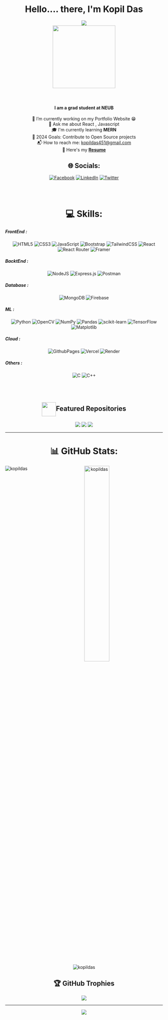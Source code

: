 
<!--Welcome Message-->
<div align = center>
  <div>
  <h1> Hello.... there, I'm Kopil Das</h1>
  <img src="https://readme-typing-svg.herokuapp.com?font=VT323&size=45&color=00ff00&center=true&lines=Web+Developer;MERN+Developer;" align=center color=#000000>
  </div>
  <img src = "https://user-images.githubusercontent.com/74038190/229223156-0cbdaba9-3128-4d8e-8719-b6b4cf741b67.gif" width = 200px align = center>  
</div>
<!--Short Description about me and my work-->
<br>

<!-- <img align="right" height="270px" alt="GIF" src="https://i.pinimg.com/originals/e4/26/70/e426702edf874b181aced1e2fa5c6cde.gif" /> -->



<br>


<div>

<!-- <div align = right>
<h3 id="i-am-a-grad-student-at-asu">I am a grad student at ASU</h3>


<p>🔭 I’m currently working on my Portfolio Website 😁</p>
<p>🌱 I’m currently learning Data Visualization.</p>
<p>👯 I’m looking to collaborate with other Developers 😉</p>
<p>🥅 2023 Goals: Contribute to Open Source projects</p>
<p>💬 Ask me about anything; I am happy to help 😊</p>
<p>📬 How to reach me: <a href="https://linkedin.com/in/kopildas">Let&#39;s get in touch!</a></p>
<p>🧗 I try to: Go beyond and push the bounds</p>
<p>⚡ Fun fact: I love connecting with different people 🙌</p>

</div> -->


<div align = center >
<h4 id="i-am-a-grad-student-at-NEUB">I am a grad student at NEUB</h4>
🔭 I’m currently working on my Portfolio Website 😁</br>
💬 Ask me about React , Javascript </br>
🎓 I'm currently learning <b>MERN</b></br>
🥅 2024 Goals: Contribute to Open Source projects</br>
📬 How to reach me: <a href="mailto:kopildas451@gmail.com">kopildas451@gmail.com</a></br>
📄 Here's my <a href="https://docs.google.com/document/d/15w_uGHPLW8VLqn2ZbxKYEHkJHcD3yWXt/edit?usp=sharing&ouid=104745337652789971749&rtpof=true&sd=true"> <b>Resume</b> </a></br>

## 🌐 Socials:
[![Facebook](https://img.shields.io/badge/Facebook-%231877F2.svg?logo=Facebook&logoColor=white)](https://www.facebook.com/profile.php?id=100010579951188) [![LinkedIn](https://img.shields.io/badge/LinkedIn-%230077B5.svg?logo=linkedin&logoColor=white)](https://linkedin.com/in/kopildas) [![Twitter](https://img.shields.io/badge/Twitter-%231DA1F2.svg?logo=Twitter&logoColor=white)](https://twitter.com/KopilDas_) 

</br>
</br>

# 💻 Skills:

<h5 align =left><b>FrontEnd :</b></h5>

 ![HTML5](https://img.shields.io/badge/html5-%23E34F26.svg?style=for-the-badge&logo=html5&logoColor=white) ![CSS3](https://img.shields.io/badge/css3-%231572B6.svg?style=for-the-badge&logo=css3&logoColor=white) ![JavaScript](https://img.shields.io/badge/javascript-%23323330.svg?style=for-the-badge&logo=javascript&logoColor=%23F7DF1E) ![Bootstrap](https://img.shields.io/badge/bootstrap-%238511FA.svg?style=for-the-badge&logo=bootstrap&logoColor=white) ![TailwindCSS](https://img.shields.io/badge/tailwindcss-%2338B2AC.svg?style=for-the-badge&logo=tailwind-css&logoColor=white) ![React](https://img.shields.io/badge/react-%2320232a.svg?style=for-the-badge&logo=react&logoColor=%2361DAFB) ![React Router](https://img.shields.io/badge/React_Router-CA4245?style=for-the-badge&logo=react-router&logoColor=white) ![Framer](https://img.shields.io/badge/Framer-black?style=for-the-badge&logo=framer&logoColor=blue)  
  
  <h5 align =left><b>BacktEnd :</b> </h5>

  ![NodeJS](https://img.shields.io/badge/node.js-6DA55F?style=for-the-badge&logo=node.js&logoColor=white) ![Express.js](https://img.shields.io/badge/express.js-%23404d59.svg?style=for-the-badge&logo=express&logoColor=%2361DAFB) ![Postman](https://img.shields.io/badge/Postman-FF6C37?style=for-the-badge&logo=postman&logoColor=white)

  
  <h5 align =left><b>Database :</b> </h5>

 ![MongoDB](https://img.shields.io/badge/MongoDB-%234ea94b.svg?style=for-the-badge&logo=mongodb&logoColor=white) ![Firebase](https://img.shields.io/badge/firebase-%23039BE5.svg?style=for-the-badge&logo=firebase)  
  
  <h5 align =left><b>ML :</b> </h5>

  ![Python](https://img.shields.io/badge/python-3670A0?style=for-the-badge&logo=python&logoColor=ffdd54) ![OpenCV](https://img.shields.io/badge/opencv-%23white.svg?style=for-the-badge&logo=opencv&logoColor=white) ![NumPy](https://img.shields.io/badge/numpy-%23013243.svg?style=for-the-badge&logo=numpy&logoColor=white) ![Pandas](https://img.shields.io/badge/pandas-%23150458.svg?style=for-the-badge&logo=pandas&logoColor=white) ![scikit-learn](https://img.shields.io/badge/scikit--learn-%23F7931E.svg?style=for-the-badge&logo=scikit-learn&logoColor=white) ![TensorFlow](https://img.shields.io/badge/TensorFlow-%23FF6F00.svg?style=for-the-badge&logo=TensorFlow&logoColor=white) ![Matplotlib](https://img.shields.io/badge/Matplotlib-%23ffffff.svg?style=for-the-badge&logo=Matplotlib&logoColor=black) 
  
  <h5 align =left><b>Cloud :</b> </h5>

 ![GithubPages](https://img.shields.io/badge/github%20pages-121013?style=for-the-badge&logo=github&logoColor=white)  ![Vercel](https://img.shields.io/badge/vercel-%23000000.svg?style=for-the-badge&logo=vercel&logoColor=white) ![Render](https://img.shields.io/badge/Render-%46E3B7.svg?style=for-the-badge&logo=render&logoColor=white)


  
  <h5 align =left><b>Others :</b> </h5>

 ![C](https://img.shields.io/badge/c-%2300599C.svg?style=for-the-badge&logo=c&logoColor=white) ![C++](https://img.shields.io/badge/c++-%2300599C.svg?style=for-the-badge&logo=c%2B%2B&logoColor=white) 

</br>
</br>



<div align="center">
        <h2><img align="center" width="45"
                src="https://emojis.slackmojis.com/emojis/images/1531847048/4223/blob-100.gif?1531847048" />Featured
            Repositories</h2>
        <p align="center">
            <a href="https://github.com/kopildas/furniture">
                <img src="https://github-readme-stats.vercel.app/api/pin/?username=kopildas&repo=furniture&theme=dark" /></a>
            <a href="https://github.com/kopildas/omano-restaurant">
                <img src="https://github-readme-stats.vercel.app/api/pin/?username=kopildas&repo=omano-restaurant&theme=dark" /></a>
            <a href="https://github.com/kopildas/karprotfolio">
                <img
                    src="https://github-readme-stats.vercel.app/api/pin/?username=kopildas&repo=karprotfolio&theme=dark" /></a>
            <!-- <a href="https://github.com/kopildas/unchat_frontend">
                <img
                    src="https://github-readme-stats.vercel.app/api/pin/?username=kopildas&repo=unchat_frontend&theme=dark" /></a> -->
        </p>
    </div>




---
# 📊 GitHub Stats:
<div >

<p><img align="left" src="https://github-readme-stats.vercel.app/api?username=kopildas&theme=onedark&hide_border=false&include_all_commits=true&count_private=true" alt="kopildas" /></p>

<p >&nbsp;&nbsp;<img align="center" src="https://github-readme-stats.vercel.app/api/top-langs/?username=kopildas&theme=onedark&hide_border=false&include_all_commits=true&count_private=true&layout=compact" width="40%" alt="kopildas" /></p>

</div>
<br/>

<div align="center"><img  src="https://github-readme-streak-stats.herokuapp.com/?user=kopildas&theme=onedark&hide_border=false" alt="kopildas" /></div align="center">





## 🏆 GitHub Trophies
![](https://github-profile-trophy.vercel.app/?username=kopildas&theme=radical&no-frame=true&no-bg=false&margin-w=4)

---
[![](https://visitcount.itsvg.in/api?id=kopildas&icon=0&color=9)](https://visitcount.itsvg.in)




</div>

</div>
 











<!-- ![](https://github-readme-stats.vercel.app/api?username=kopildas&theme=onedark&hide_border=false&include_all_commits=true&count_private=true)<br/>
![](https://github-readme-streak-stats.herokuapp.com/?user=kopildas&theme=onedark&hide_border=false)<br/>
![](https://github-readme-stats.vercel.app/api/top-langs/?username=kopildas&theme=onedark&hide_border=false&include_all_commits=true&count_private=true&layout=compact) -->



<!-- Proudly created with GPRM ( https://gprm.itsvg.in ) -->

<!-- BLOG-POST-LIST:START -->
<!-- BLOG-POST-LIST:END -->

<!--[website]: -->
[twitter]: https://twitter.com/sumanth_98?s=09
<!--[youtube]: https://www.youtube.com/channel/UC40R8Rvwjhu08Z0MFffNfsg-->
[instagram]: https://instagram.com/the.cs.geek?igshid=1mamru7aa53b2
[linkedin]: https://www.linkedin.com/in/tv-sai-sumanth-3b7811141/
